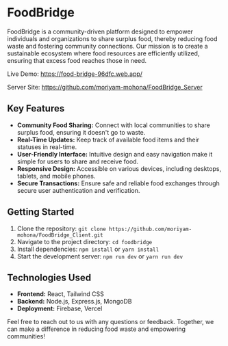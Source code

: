 # FoodBridge

FoodBridge is a community-driven platform designed to empower individuals and organizations to share surplus food, thereby reducing food waste and fostering community connections. Our mission is to create a sustainable ecosystem where food resources are efficiently utilized, ensuring that excess food reaches those in need.

Live Demo: https://food-bridge-96dfc.web.app/

Server Site: https://github.com/moriyam-mohona/FoodBridge_Server

## Key Features
- **Community Food Sharing:** Connect with local communities to share surplus food, ensuring it doesn't go to waste.
- **Real-Time Updates:** Keep track of available food items and their statuses in real-time.
- **User-Friendly Interface:** Intuitive design and easy navigation make it simple for users to share and receive food.
- **Responsive Design:** Accessible on various devices, including desktops, tablets, and mobile phones.
- **Secure Transactions:** Ensure safe and reliable food exchanges through secure user authentication and verification.

## Getting Started

1. Clone the repository: `git clone https://github.com/moriyam-mohona/FoodBridge_Client.git`
2. Navigate to the project directory: `cd foodbridge`
3. Install dependencies: `npm install` or `yarn install`
4. Start the development server: `npm run dev` or `yarn run dev`

## Technologies Used
- **Frontend:** React, Tailwind CSS
- **Backend:** Node.js, Express.js, MongoDB
- **Deployment:** Firebase, Vercel

Feel free to reach out to us with any questions or feedback. Together, we can make a difference in reducing food waste and empowering communities!
